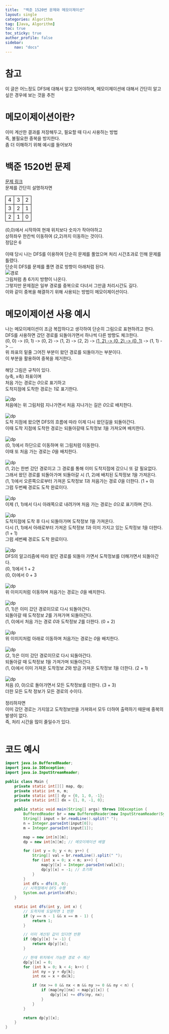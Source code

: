 ```yaml
---
title:  "백준 1520번 문제와 메모이제이션"
layout: single
categories: Algorithm
tag: [Java, Algorithm]
toc: true
toc_sticky: true
author_profile: false
sidebar:
    nav: "docs"
---
```

# 참고
이 글은 어느정도 DFS에 대해서 알고 있어야하며, 메모이제이션에 대해서 간단히 알고 싶은 경우에 보는 것을 추천

# 메모이제이션이란?
이미 계산한 결과를 저장해두고, 필요할 때 다시 사용하는 방법  
즉, 불필요한 중복을 방지한다.  
좀 더 이해하기 위해 예시를 들어보자  

# 백준 1520번 문제
[문제 링크](https://www.acmicpc.net/problem/1520)  
문제를 간단히 설명하자면  
<table style="text-align: center;">
  <tr>
    <td style="border:1px solid black">4</td>
    <td style="border:1px solid black">3</td>
    <td style="border:1px solid black">2</td>
  </tr>
  <tr>
    <td style="border:1px solid black">3</td>
    <td style="border:1px solid black">2</td>
    <td style="border:1px solid black">1</td>
  </tr>
  <tr>
    <td style="border:1px solid black">2</td>
    <td style="border:1px solid black">1</td>
    <td style="border:1px solid black">0</td>
  </tr>
</table>

(0,0)에서 시작하여 현재 위치보다 숫자가 작아야하고  
상하좌우 한칸씩 이동하여 (2,2)까지 이동하는 것이다.  
정답은 6  
<br/>
이때 당시 나는 DFS를 이용하여 단순히 문제를 풀었으며 처리 시간초과로 인해 문제를 틀렸다.  
단순히 DFS를 문제를 풀면 경로 방향이 아래처럼 된다.  
![경로](/assets/images/dp/dfs.PNG)  
그림처럼 총 6가지 방향이 나온다.  
그렇지만 문제점은 일부 경로를 중복으로 다녀서 그만큼 처리시간도 길다.  
이와 같이 중복을 해결하기 위해 사용되는 방법이 메모이제이션이다.  

# 메모이제이션 사용 예시
나는 메모이제이션이 조금 복잡하다고 생각하여 단순히 그림으로 표현하려고 한다.  
DFS를 사용하면 갔던 경로를 되돌아가면서 하나씩 다른 방향도 체크한다.  
(0, 0) -> (0, 1) -> (0, 2) -> (1, 2) -> (2, 2) -> <u>(1, 2) -> (0, 2) -> (0, 1)</u> -> (1, 1) -> ...  
위 좌표의 밑줄 그어진 부분이 왔던 경로를 되돌아가는 부분이다.  
이 부분을 활용하여 중복을 제거한다.  
<br/>
해당 그림은 규칙이 있다.  
(y축, x축) 좌표이며  
처음 가는 경로는 *0*으로 표기하고  
도착지점에 도착한 경로는 *1*로 표기한다.  

![dp](/assets/images/dp/dp1.PNG)  
처음에는 위 그림처럼 지나가면서 처음 지나가는 길은 *0*으로 배치한다.  
<br/>
![dp](/assets/images/dp/dp2.PNG)  
도착 지점에 왔으면 DFS의 흐름에 따라 이제 다시 왔던길을 되돌아간다.  
이때 도착 지점에 도착한 경로는 되돌아갈때 도착정보 *1*을 가져오며 배치한다. 
<br/>  
![dp](/assets/images/dp/dp3.PNG)  
(0, 1)에서 하단으로 이동하며 위 그림처럼 이동한다.  
이때 또 처음 가는 경로는 *0*을 배치한다.  
<br/>
![dp](/assets/images/dp/dp4.PNG)  
(1, 2)는 한번 갔던 경로이고 그 경로를 통해 이미 도착지점에 갔으니 또 갈 필요없다.  
그래서 왔던 경로를 되돌아가며 되돌아갈 시 (1, 2)에 배치된 도착정보 *1*을 가져온다.  
(1, 1)에서 오른쪽으로부터 가져온 도착정보 *1*과 처음가는 경로 *0*을 더한다. (1 + 0)  
그럼 두번째 경로도 도착 완료이다.  
<br/>
![dp](/assets/images/dp/dp5.PNG)  
이제 (1, 1)에서 다시 아래쪽으로 내려가며 처음 가는 경로는 *0*으로 표기하며 간다.  
<br/>
![dp](/assets/images/dp/dp6.PNG)  
도착지점에 도착 후 다시 되돌아가며 도착정보 *1*을 가져온다.  
다시 (1, 1)에서 아래로부터 가져온 도착정보 *1*과 이미 가지고 있는 도착정보 *1*을 더한다. (1 + 1)  
그럼 세번째 경로도 도착 완료이다.  
<br/>
![dp](/assets/images/dp/dp7.PNG)  
DFS의 알고리즘에 따라 왔던 경로를 되돌아 가면서 도착정보를 더해가면서 되돌아간다.  
(0, 1)에서 1 + 2  
(0, 0)에서 0 + 3  
<br/>
![dp](/assets/images/dp/dp8.PNG)  
위 이미지처럼 이동하며 처음가는 경로는 *0*을 배치한다.  
<br/>
![dp](/assets/images/dp/dp9.PNG)  
(1, 1)은 이미 갔던 경로이므로 다시 되돌아간다.  
되돌아갈 때 도착정보 *2*를 가져가며 되돌아간다.  
(1, 0)에서 처음 가는 경로 *0*과 도착정보 *2*를 더한다. (0 + 2)  
<br/>
![dp](/assets/images/dp/dp10.PNG)  
위 이미지처럼 아래로 이동하며 처음가는 경로는 *0*을 배치한다.  
<br/>
![dp](/assets/images/dp/dp11.PNG)  
(2, 1)은 이미 갔던 경로이므로 다시 되돌아간다.  
되돌아갈 때 도착정보 *1*을 가져가며 되돌아간다.  
(1, 0)에서 이미 가져온 도착정보 *2*와 방금 가져온 도착정보 *1*을 더한다. (2 + 1)  
<br/>
![dp](/assets/images/dp/dp12.PNG)  
처음 (0, 0)으로 돌아가면서 모든 도착정보를 더한다. (3 + 3)  
더한 모든 도착 정보가 모든 경로의 수이다.  
<br/>
정리하자면  
이미 갔던 경로는 가지않고 도착정보만을 가져와서 모두 더하여 출력하기 때문에 중복의 발생이 없다.  
즉, 처리 시간을 많이 줄일수가 있다.  
<br/>
# 코드 예시
```java
import java.io.BufferedReader;
import java.io.IOException;
import java.io.InputStreamReader;

public class Main {
    private static int[][] map, dp;
    private static int n, m;
    private static int[] dy = {0, 1, 0, -1};
    private static int[] dx = {1, 0, -1, 0};

    public static void main(String[] args) throws IOException {
        BufferedReader br = new BufferedReader(new InputStreamReader(System.in));
        String[] input = br.readLine().split(" ");
        n = Integer.parseInt(input[0]);
        m = Integer.parseInt(input[1]);

        map = new int[n][m];
        dp = new int[n][m]; // 메모이제이션 배열

        for (int y = 0; y < n; y++) {
            String[] val = br.readLine().split(" ");
            for (int x = 0; x < m; x++) {
                map[y][x] = Integer.parseInt(val[x]);
                dp[y][x] = -1; // 초기화
            }
        }
        int dfs = dfs(0, 0);
        // 시작점에서 DFS 수행
        System.out.println(dfs);
    }

    static int dfs(int y, int x) {
        // 도착지에 도달하면 1 반환
        if (y == n - 1 && x == m - 1) {
            return 1;
        }

        // 이미 계산된 값이 있다면 반환
        if (dp[y][x] != -1) {
            return dp[y][x];
        }

        // 현재 위치에서 가능한 경로 수 계산
        dp[y][x] = 0;
        for (int k = 0; k < 4; k++) {
            int ny = y + dy[k];
            int nx = x + dx[k];

            if (nx >= 0 && nx < m && ny >= 0 && ny < n) {
                if (map[ny][nx] < map[y][x]) {
                    dp[y][x] += dfs(ny, nx);
                }
            }
        }

        return dp[y][x];
    }
}
```
